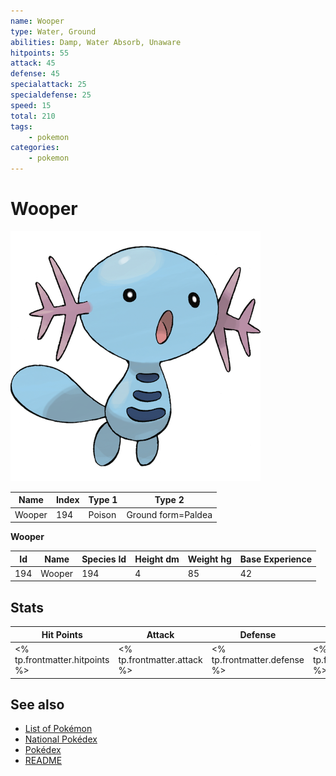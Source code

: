 ```yaml
---
name: Wooper
type: Water, Ground
abilities: Damp, Water Absorb, Unaware
hitpoints: 55
attack: 45
defense: 45
specialattack: 25
specialdefense: 25
speed: 15
total: 210
tags:
    - pokemon
categories:
    - pokemon
---
```


# Wooper


![Wooper](images/194.png)

| **Name** | **Index** | **Type 1** | **Type 2** |
|----|----|----|----|
| Wooper | 194 | Poison | Ground form=Paldea  |

**Wooper** 




| **Id** | **Name** | **Species Id** | **Height dm** | **Weight hg** | **Base Experience** |
|--------|----------|----------------|------------|------------|---------------------|
| 194 | Wooper | 194 | 4 | 85 | 42 |



## Stats

| **Hit Points** | **Attack** | **Defense** | **Special Attack** | **Special Defense** | **Speed** | **Total** |
|----------------|------------|-------------|--------------------|---------------------|-----------|-----------|
| <% tp.frontmatter.hitpoints %> | <% tp.frontmatter.attack %> | <% tp.frontmatter.defense %> | <% tp.frontmatter.specialattack %> | <% tp.frontmatter.specialdefense %> | <% tp.frontmatter.speed %> | <% tp.frontmatter.total %> |

## See also

- [List of Pokémon](../pokemon.md)
- [National Pokédex](../national_pokedex.md)
- [Pokédex](../pokedex.md)
- [README](../README.md)
